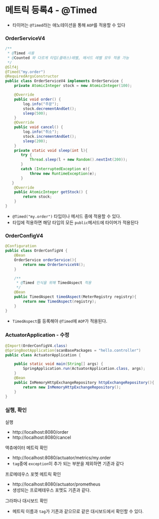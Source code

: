 # 메트릭 등록4 - @Timed

- 타이머는 ```@Timed```라는 애노테이션을 통해 ``AOP``를 적용할 수 있다

### OrderServiceV4

```java
/**
 * @Timed 사용
 * @Counted 와 다르게 타입(클래스)레벨, 메서드 레벨 모두 적용 가능
 */
@Slf4j
@Timed("my.order")
@RequiredArgsConstructor
public class OrderServiceV4 implements OrderService {
    private AtomicInteger stock = new AtomicInteger(100);

    @Override
    public void order() {
        log.info("주문");
        stock.decrementAndGet();
        sleep(500);
    }
    @Override
    public void cancel() {
        log.info("취소");
        stock.incrementAndGet();
        sleep(200);
    }
    private static void sleep(int l){
       try {
           Thread.sleep(l + new Random().nextInt(200));
       }
       catch (InterruptedException e){
           throw new RuntimeException(e);
       }
   }
    @Override
    public AtomicInteger getStock() {
        return stock;
    }
}
```
- ``@Timed("my.order")`` 타입이나 메서드 중에 적용할 수 있다.
- 타입에 적용하면 해당 타입의 모든 ``public``메서드에 타이머가 적용된다

### OrderConfigV4

```java
@Configuration
public class OrderConfigV4 {
    @Bean
    OrderService orderService(){
        return new OrderServiceV4();
    }

    /**
     * @Timed 인식을 위해 TimedAspect 적용
     */
    @Bean
    public TimedAspect timedAspect(MeterRegistry registry){
        return new TimedAspect(registry);
    }
}
```
- ``TimedAspect``를 등록해야 ``@Timed``에 ``AOP``가 적용된다.

### ActuatorApplication - 수정

```java
@Import(OrderConfigV4.class)
@SpringBootApplication(scanBasePackages = "hello.controller")
public class ActuatorApplication {

    public static void main(String[] args) {
        SpringApplication.run(ActuatorApplication.class, args);
    }
    @Bean
    public InMemoryHttpExchangeRepository httpExchangeRepository(){
        return new InMemoryHttpExchangeRepository();
    }
}
```

### 실행, 확인 

실행
- http://localhost:8080/order
- http://localhost:8080/cancel

액츄에이터 메트릭 확인
- http://localhost:8080/actuator/metrics/my.order
- ``tag``중에 ``exception``이 추가 되는 부분을 제외하면 기존과 같다

프로메테우스 포멧 메트릭 확인
- http://localhost:8080/actuator/prometheus
- 생성되는 프로메테우스 포멧도 기존과 같다.

그라파나 대시보드 확인
- 메트릭 이름과 ``tag``가 기존과 같으므로 같은 대시보드에서 확인할 수 있다.




